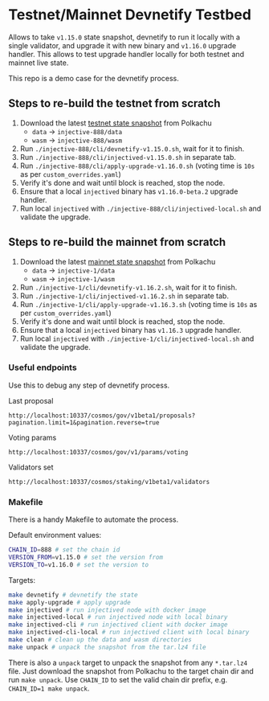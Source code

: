 # Testnet/Mainnet Devnetify Testbed

Allows to take `v1.15.0` state snapshot, devnetify to run it locally with a single validator, and upgrade it with new binary and `v1.16.0` upgrade handler. This allows to test upgrade handler locally for both testnet and mainnet live state.

This repo is a demo case for the devnetify process.

## Steps to re-build the testnet from scratch

1. Download the latest [testnet state snapshot](https://polkachu.com/testnets/injective/snapshots) from Polkachu
    - `data` -> `injective-888/data`
    - `wasm` -> `injective-888/wasm`
2. Run `./injective-888/cli/devnetify-v1.15.0.sh`, wait for it to finish.
3. Run `./injective-888/cli/injectived-v1.15.0.sh` in separate tab.
4. Run `./injective-888/cli/apply-upgrade-v1.16.0.sh` (voting time is `10s` as per `custom_overrides.yaml`)
5. Verify it's done and wait until block is reached, stop the node.
6. Ensure that a local `injectived` binary has `v1.16.0-beta.2` upgrade handler.
7. Run local `injectived` with `./injective-888/cli/injectived-local.sh` and validate the upgrade.

## Steps to re-build the mainnet from scratch

1. Download the latest [mainnet state snapshot](https://polkachu.com/tendermint_snapshots/injective) from Polkachu
    - `data` -> `injective-1/data`
    - `wasm` -> `injective-1/wasm`
2. Run `./injective-1/cli/devnetify-v1.16.2.sh`, wait for it to finish.
3. Run `./injective-1/cli/injectived-v1.16.2.sh` in separate tab.
4. Run `./injective-1/cli/apply-upgrade-v1.16.3.sh` (voting time is `10s` as per `custom_overrides.yaml`)
5. Verify it's done and wait until block is reached, stop the node.
6. Ensure that a local `injectived` binary has `v1.16.3` upgrade handler.
7. Run local `injectived` with `./injective-1/cli/injectived-local.sh` and validate the upgrade.

### Useful endpoints

Use this to debug any step of devnetify process.

Last proposal

```http
http://localhost:10337/cosmos/gov/v1beta1/proposals?pagination.limit=1&pagination.reverse=true
```

Voting params

```http
http://localhost:10337/cosmos/gov/v1/params/voting
```

Validators set

```http
http://localhost:10337/cosmos/staking/v1beta1/validators
```

### Makefile

There is a handy Makefile to automate the process.

Default environment values:

```bash
CHAIN_ID=888 # set the chain id
VERSION_FROM=v1.15.0 # set the version from
VERSION_TO=v1.16.0 # set the version to
```

Targets:

```bash
make devnetify # devnetify the state
make apply-upgrade # apply upgrade
make injectived # run injectived node with docker image
make injectived-local # run injectived node with local binary
make injectived-cli # run injectived client with docker image
make injectived-cli-local # run injectived client with local binary
make clean # clean up the data and wasm directories
make unpack # unpack the snapshot from the tar.lz4 file
```

There is also a `unpack` target to unpack the snapshot from any `*.tar.lz4` file. Just download the snapshot from Polkachu to the target chain dir and run `make unpack`. Use `CHAIN_ID` to set the valid chain dir prefix, e.g. `CHAIN_ID=1 make unpack`.
